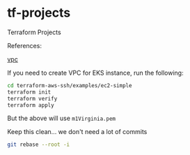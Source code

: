 # tf-projects
Terraform Projects

References:

[vpc](https://github.com/terraform-aws-modules/terraform-aws-vpc/tree/v3.2.0)


If you need to create VPC for EKS instance, run the following:

```bash
cd terraform-aws-ssh/examples/ec2-simple
terraform init
terraform verify
terraform apply

```

But the above will use `m1Virginia.pem`




Keep this clean... we don't need a lot of commits

```bash
git rebase --root -i
```

